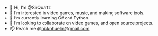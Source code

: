 - 👋 Hi, I’m @SirQuartz
- 👀 I’m interested in video games, music, and making software tools.
- 🌱 I’m currently learning C# and Python.
- 💞️ I’m looking to collaborate on video games, and open source projects.
- 📫 Reach me @nicknhuelin@gmail.com

<!---
SirQuartz/SirQuartz is a ✨ special ✨ repository because its `README.md` (this file) appears on your GitHub profile.
You can click the Preview link to take a look at your changes.
--->
